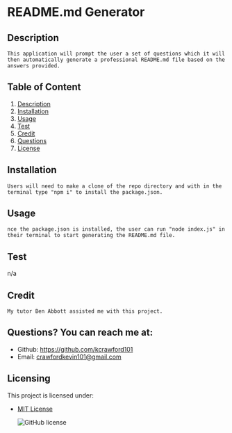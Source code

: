 # README.md Generator
  ## Description 
    This application will prompt the user a set of questions which it will then automatically generate a professional README.md file based on the answers provided.

  ## Table of Content 
   1. [Description](#Description)
   2. [Installation](#Installation)
   3. [Usage](#Usage)
   4. [Test](#Test)
   5. [Credit](#Credit)
   6. [Questions](#Questions?)
   7. [License](#Licensing)

  ## Installation 
    Users will need to make a clone of the repo directory and with in the terminal type "npm i" to install the package.json.

  ## Usage 
    nce the package.json is installed, the user can run "node index.js" in their terminal to start generating the README.md file.

  ## Test 
  n/a

  ## Credit 
    My tutor Ben Abbott assisted me with this project. 

  ## Questions? You can reach me at:
  - Github: https://github.com/kcrawford101
  - Email: crawfordkevin101@gmail.com 

  ## Licensing
  This project is licensed under:  
* [MIT License](LICENSE.txt)

  ![GitHub license](https://img.shields.io/badge/license-MIT-blue.svg)
